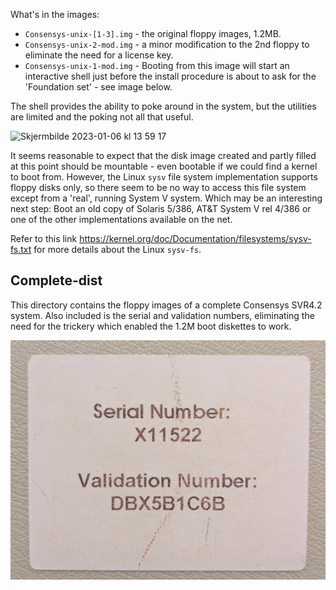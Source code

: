 What's in the images:

- `Consensys-unix-[1-3].img` - the original floppy images, 1.2MB.
- `Consensys-unix-2-mod.img` - a minor modification to the 2nd floppy to eliminate the need for a license key.
- `Consensys-unix-1-mod.img` - Booting from this image will start an interactive shell just before the install procedure is about to ask for  the 'Foundation set' - see image below.

The shell provides the ability to poke around in the system, but the utilities are limited and the poking not all that useful.

<img width="742" alt="Skjermbilde 2023-01-06 kl  13 59 17" src="https://user-images.githubusercontent.com/3629880/211206110-a02c6eec-eb63-4036-ae0c-5724c7e1ebfa.png">

It seems reasonable to expect that the disk image created and partly filled at this point should be mountable - even bootable if we could find a kernel to boot from. However, the Linux `sysv` file system implementation supports floppy disks only, so there seem to be no way to access this file system except from a 'real', running System V system. Which may be an interesting next step: Boot an old copy of Solaris 5/386, AT&T System V rel 4/386 or one of the other implementations available on the net.

Refer to this link https://kernel.org/doc/Documentation/filesystems/sysv-fs.txt for more details about the Linux `sysv-fs`.

## Complete-dist ##
This directory contains the floppy images of a complete Consensys SVR4.2 system. Also included is the serial and validation numbers, eliminating the need for the trickery which enabled the 1.2M boot diskettes to work.

<img width="742" alt="license numbers" src="./complete-dist/Consensys Unix SVR4.2 License.png">

